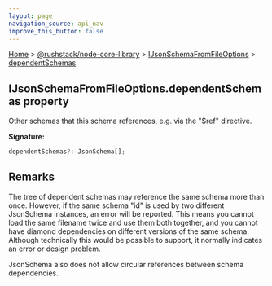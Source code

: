 ```yaml
---
layout: page
navigation_source: api_nav
improve_this_button: false
---
```



[Home](./index.md) &gt; [@rushstack/node-core-library](./node-core-library.md) &gt; [IJsonSchemaFromFileOptions](./node-core-library.ijsonschemafromfileoptions.md) &gt; [dependentSchemas](./node-core-library.ijsonschemafromfileoptions.dependentschemas.md)

## IJsonSchemaFromFileOptions.dependentSchemas property

Other schemas that this schema references, e.g. via the "$ref" directive.

<b>Signature:</b>

```typescript
dependentSchemas?: JsonSchema[];
```

## Remarks

The tree of dependent schemas may reference the same schema more than once. However, if the same schema "id" is used by two different JsonSchema instances, an error will be reported. This means you cannot load the same filename twice and use them both together, and you cannot have diamond dependencies on different versions of the same schema. Although technically this would be possible to support, it normally indicates an error or design problem.

JsonSchema also does not allow circular references between schema dependencies.
